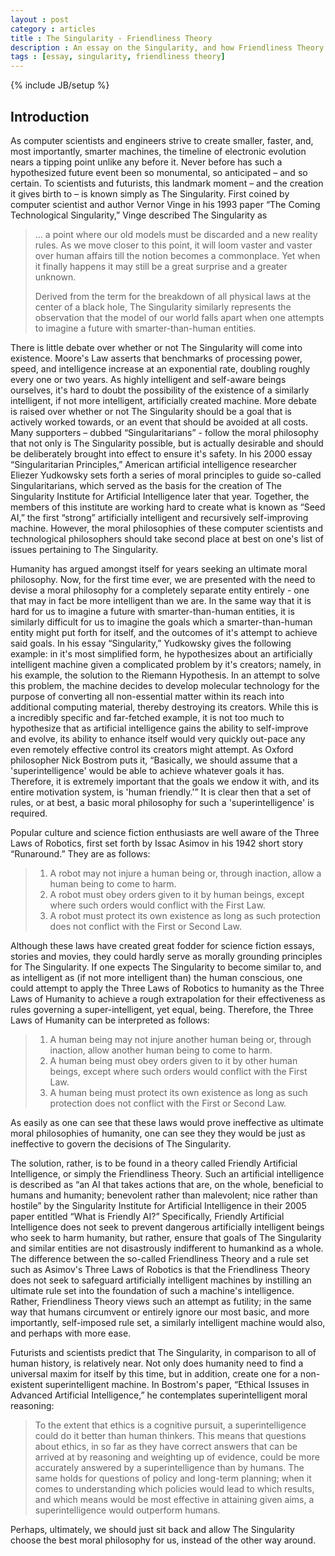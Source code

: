 ```yaml
---
layout : post
category : articles 
title : The Singularity - Friendliness Theory 
description : An essay on the Singularity, and how Friendliness Theory relates. 
tags : [essay, singularity, friendliness theory]
---
```

{% include JB/setup %}

## Introduction
As computer scientists and engineers strive to create smaller, faster, and, most
importantly, smarter machines, the timeline of electronic evolution nears a
tipping point unlike any before it. Never before has such a hypothesized future
event been so monumental, so anticipated – and so certain. To scientists and
futurists, this landmark moment – and the creation it gives birth to – is known
simply as The Singularity. First coined by computer scientist and author Vernor
Vinge in his 1993 paper “The Coming Technological Singularity,” Vinge described
The Singularity as

> ... a point where our old models must be discarded and a new reality rules. As
> we move closer to this point, it will loom vaster and vaster over human
> affairs till the notion becomes a commonplace. Yet when it finally happens it
> may still be a great surprise and a greater unknown.
>
> Derived from the term for the breakdown of all physical laws at the center of
> a black hole, The Singularity similarly represents the observation that  the
> model of our world falls apart when one attempts to imagine a future with
> smarter-than-human entities.

There is little debate over whether or not The Singularity will come into
existence. Moore's Law asserts that benchmarks of processing power, speed, and
intelligence increase at an exponential rate, doubling roughly every one or two
years. As highly intelligent and self-aware beings ourselves, it's hard to doubt
the possibility of the existence of a similarly intelligent, if not more
intelligent, artificially created machine. More debate is raised over whether or
not The Singularity should be a goal that is actively worked towards, or an
event that should be avoided at all costs. Many supporters – dubbed
“Singularitarians” - follow the moral philosophy that not only is The
Singularity possible, but is actually desirable and should be deliberately
brought into effect to ensure it's safety. In his 2000 essay “Singularitarian
Principles,” American artificial intelligence researcher Eliezer Yudkowsky sets
forth a series of moral principles to guide so-called Singularitarians, which
served as the basis for the creation of The Singularity Institute for Artificial
Intelligence later that year. Together, the members of this institute are
working hard to create what is known as “Seed AI,” the first “strong”
artificially intelligent and recursively self-improving machine. However, the
moral philosophies of these computer scientists and technological philosophers
should take second place at best on one's list of issues pertaining to The
Singularity.

Humanity has argued amongst itself for years seeking an ultimate moral
philosophy. Now, for the first time ever, we are presented with the need to
devise a moral philosophy for a completely separate entity entirely - one that
may in fact be more intelligent than we are. In the same way that it is hard for
us to imagine a future with smarter-than-human entities, it is similarly
difficult for us to imagine the goals which a smarter-than-human entity might
put forth for itself, and the outcomes of it's attempt to achieve said goals. In
his essay “Singularity,”  Yudkowsky gives the following example: in it's most
simplified form, he hypothesizes about an artificially intelligent machine given
a complicated problem by it's creators; namely, in his example, the solution to
the Riemann Hypothesis. In an attempt to solve this problem, the machine decides
to develop molecular technology for the purpose of converting all non-essential
matter within its reach into additional computing material, thereby destroying
its creators. While this is a incredibly specific and far-fetched example, it is
not too much to hypothesize that as artificial intelligence gains the ability to
self-improve and evolve, its ability to enhance itself would very quickly
out-pace any even remotely effective control its creators might attempt. As
Oxford philosopher Nick Bostrom puts it, “Basically, we should assume that a
'superintelligence' would be able to achieve whatever goals it has. Therefore,
it is extremely important that the goals we endow it with, and its entire
motivation system, is 'human friendly.'” It is clear then that a set of rules,
or at best, a basic moral philosophy for such a 'superintelligence' is required.

Popular culture and science fiction enthusiasts are well aware of the Three Laws
of Robotics, first set forth by Issac Asimov in his 1942 short story
“Runaround.” They are as follows:

> 1. A robot may not injure a human being or, through inaction, allow a human
> being to come to harm.
> 2. A robot must obey orders given to it by human beings, except where such
> orders would conflict with the First Law.
> 3. A robot must protect its own existence as long as such protection does not
> conflict with the First or Second Law.

Although these laws have created great fodder for science fiction essays,
stories and movies, they could hardly serve as morally grounding principles for
The Singularity. If one expects The Singularity to become similar to, and as
intelligent as (if not more intelligent than) the human conscious, one could
attempt to apply the Three Laws of Robotics to humanity as the Three Laws of
Humanity to achieve a rough extrapolation for their effectiveness as rules
governing a super-intelligent, yet equal, being. Therefore, the Three Laws of
Humanity can be interpreted as follows:

> 1. A human being may not injure another human being or, through inaction,
> allow another human being to come to harm.
> 2. A human being must obey orders given to it by other human beings, except
> where such orders would conflict with the First Law.
> 3. A human being must protect its own existence as long as such protection
> does not conflict with the First or Second Law.

As easily as one can see that these laws would prove ineffective as ultimate
moral philosophies of humanity, one can see they they would be just as
ineffective to govern the decisions of The Singularity.

The solution, rather, is to be found in a theory called Friendly Artificial
Intelligence, or simply the Friendliness Theory. Such an artificial intelligence
is described as “an AI that takes actions that are, on the whole, beneficial to
humans and humanity; benevolent rather than malevolent; nice rather than
hostile” by the Singularity Institute for Artificial Intelligence in their 2005
paper entitled “What is Friendly AI?” Specifically, Friendly Artificial
Intelligence does not seek to prevent dangerous artificially intelligent beings
who seek to harm humanity, but rather, ensure that goals of The Singularity and
similar entities are not disastrously indifferent to humankind as a whole.  The
difference between the so-called Friendliness Theory and a rule set such as
Asimov's Three Laws of Robotics is that the Friendliness Theory does not seek to
safeguard artificially intelligent machines by instilling an ultimate rule set
into the foundation of such a machine's intelligence. Rather, Friendliness
Theory views such an attempt as futility; in the same way that humans circumvent
or entirely ignore our most basic, and more importantly, self-imposed rule set,
a similarly intelligent machine would also, and perhaps with more ease.

Futurists and scientists predict that The Singularity, in comparison to all of
human history, is relatively near. Not only does humanity need to find a
universal maxim for itself by this time, but in addition, create one for a
non-existent superintelligent machine. In Bostrom's paper, “Ethical Issuses in
Advanced Artificial Intelligence,” he contemplates superintelligent moral
reasoning:

> To the extent that ethics is a cognitive pursuit, a superintelligence could do
> it better than human thinkers. This means that questions about ethics, in so
> far as they have correct answers that can be arrived at by reasoning and
> weighting up of evidence, could be more accurately answered by a
> superintelligence than by humans. The same holds for questions of policy and
> long-term planning; when it comes to understanding which policies would lead
> to which results, and which means would be most effective in attaining given
> aims, a superintelligence would outperform humans.

Perhaps, ultimately, we should just sit back and allow The Singularity choose
the best moral philosophy for us, instead of the other way around.

